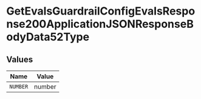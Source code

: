 # GetEvalsGuardrailConfigEvalsResponse200ApplicationJSONResponseBodyData52Type


## Values

| Name     | Value    |
| -------- | -------- |
| `NUMBER` | number   |